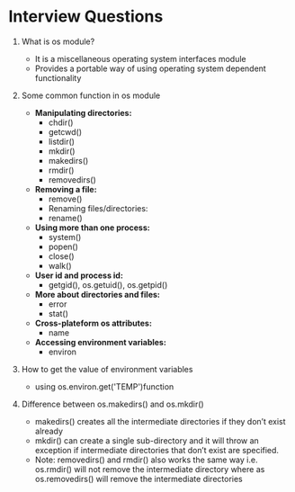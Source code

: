 # Interview Questions
1. What is os module?
    * It is a miscellaneous operating system interfaces module
    * Provides a portable way of using operating system dependent functionality

2. Some common function in os module
    * **Manipulating directories:**
        * chdir()
        * getcwd()
        * listdir()
        * mkdir()
        * makedirs()
        * rmdir()
        * removedirs()
    * **Removing a file:**
        * remove()
        * Renaming files/directories:
        * rename()
    * **Using more than one process:**
        * system()
        * popen()
        * close()
        * walk()
    * **User id and process id:**
        * getgid(), os.getuid(), os.getpid()
    * **More about directories and files:**
        * error
        * stat()
    * **Cross-plateform os attributes:**
        * name
    * **Accessing environment variables:**
        * environ

3. How to get the value of environment variables
    * using os.environ.get('TEMP')function

4. Difference between os.makedirs() and os.mkdir()
    * makedirs() creates all the intermediate directories if they don’t exist already
    * mkdir() can create a single sub-directory and it will throw an exception if intermediate directories that don’t exist are specified.
    * Note: removedirs() and rmdir() also works the same way i.e. os.rmdir() will not remove the intermediate directory where as os.removedirs() will remove the intermediate directories